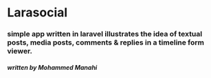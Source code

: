 # Larasocial 

### simple app written in laravel illustrates the idea of textual posts, media posts, comments & replies in a timeline form viewer. 

##### written by Mohammed Manahi
